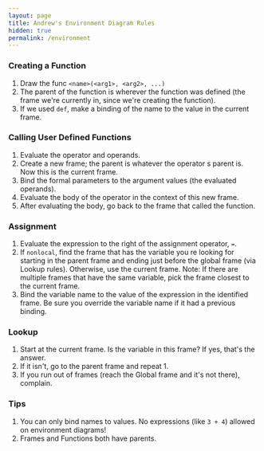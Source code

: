 ```yaml
---
layout: page
title: Andrew's Environment Diagram Rules
hidden: true
permalink: /environment
---
```


### Creating a Function
1. Draw the func `<name>(<arg1>, <arg2>, ...)`
2. The parent of the function is wherever the function was defined (the frame we're currently in, since we're creating the function).
3. If we used `def`, make a binding of the name to the value in the current frame.

### Calling User Defined Functions
1. Evaluate the operator and operands.
2. Create a new frame; the parent is whatever the operator s parent is. Now this is the current frame.
3. Bind the formal parameters to the argument values (the evaluated operands).
4. Evaluate the body of the operator in the context of this new frame.
5. After evaluating the body, go back to the frame that called the function.

### Assignment
1. Evaluate the expression to the right of the assignment operator, `=`.
2. If `nonlocal`, find the frame that has the variable you re looking for starting in the parent frame and ending just before the global frame (via Lookup rules). Otherwise, use the current frame. Note: If there are multiple frames that have the same variable, pick the frame closest to the current frame.
3. Bind the variable name to the value of the expression in the identified frame. Be sure you override the variable name if it had a previous binding.

### Lookup
1. Start at the current frame. Is the variable in this frame? If yes, that's the answer.
2. If it isn't, go to the parent frame and repeat 1.
3. If you run out of frames (reach the Global frame and it's not there), complain.

### Tips
1. You can only bind names to values. No expressions (like `3 + 4`) allowed on environment diagrams!
2. Frames and Functions both have parents.
